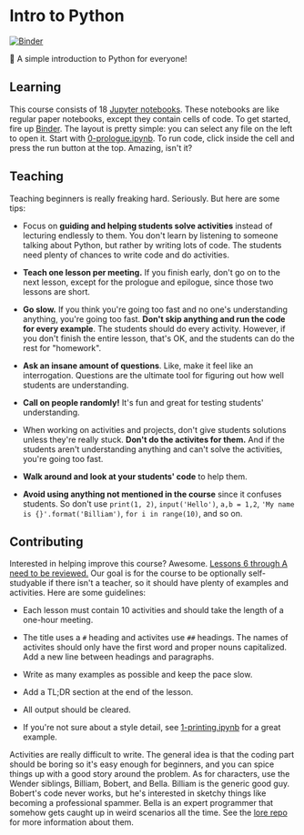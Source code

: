 # Intro to Python

[![Binder](https://mybinder.org/badge_logo.svg)](https://mybinder.org/v2/git/https%3A%2F%2Fcodeberg.org%2FLadueCS%2FIntro-to-Python.git/HEAD)

🐍 A simple introduction to Python for everyone!


## Learning

This course consists of 18 [Jupyter notebooks](https://jupyter.org). These notebooks are like regular paper notebooks, except they contain cells of code. To get started, fire up [Binder](https://mybinder.org/v2/git/https%3A%2F%2Fcodeberg.org%2FLadueCS%2FIntro-to-Python.git/HEAD). The layout is pretty simple: you can select any file on the left to open it. Start with [0-prologue.ipynb](0-prologue.ipynb). To run code, click inside the cell and press the run button at the top. Amazing, isn't it?


## Teaching

Teaching beginners is really freaking hard. Seriously. But here are some tips:

- Focus on **guiding and helping students solve activities** instead of lecturing endlessly to them. You don't learn by listening to someone talking about Python, but rather by writing lots of code. The students need plenty of chances to write code and do activities.

- **Teach one lesson per meeting.** If you finish early, don't go on to the next lesson, except for the prologue and epilogue, since those two lessons are short.

- **Go slow.** If you think you're going too fast and no one's understanding anything, you're going too fast. **Don't skip anything and run the code for every example**. The students should do every activity. However, if you don't finish the entire lesson, that's OK, and the students can do the rest for "homework".

- **Ask an insane amount of questions**. Like, make it feel like an interrogation. Questions are the ultimate tool for figuring out how well students are understanding. 

- **Call on people randomly!** It's fun and great for testing students' understanding.

- When working on activities and projects, don't give students solutions unless they're really stuck. **Don't do the activites for them.** And if the students aren't understanding anything and can't solve the activities, you're going too fast.

- **Walk around and look at your students' code** to help them.

- **Avoid using anything not mentioned in the course** since it confuses students. So don't use `print(1, 2)`, `input('Hello')`, `a,b = 1,2`, `'My name is {}'.format('Billiam')`, `for i in range(10)`, and so on.


## Contributing

Interested in helping improve this course? Awesome. [Lessons 6 through A need to be reviewed.](https://codeberg.org/LadueCS/Intro-to-Python/issues/10) Our goal is for the course to be optionally self-studyable if there isn't a teacher, so it should have plenty of examples and activities. Here are some guidelines:

- Each lesson must contain 10 activities and should take the length of a one-hour meeting.

- The title uses a `#` heading and activites use `##` headings. The names of activites should only have the first word and proper nouns capitalized. Add a new line between headings and paragraphs.

- Write as many examples as possible and keep the pace slow.

- Add a TL;DR section at the end of the lesson.

- All output should be cleared.

- If you're not sure about a style detail, see [1-printing.ipynb](1-printing.ipynb) for a great example.

Activities are really difficult to write. The general idea is that the coding part should be boring so it's easy enough for beginners, and you can spice things up with a good story around the problem. As for characters, use the Wender siblings, Billiam, Bobert, and Bella. Billiam is the generic good guy. Bobert's code never works, but he's interested in sketchy things like becoming a professional spammer. Bella is an expert programmer that somehow gets caught up in weird scenarios all the time. See the [lore repo](https://codeberg.org/LadueCS/Lore) for more information about them.
